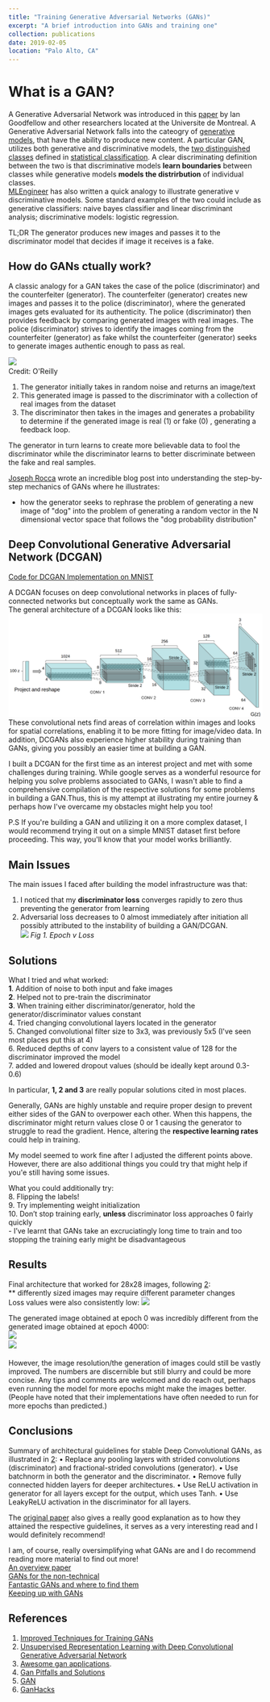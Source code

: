 ```yaml
---
title: "Training Generative Adversarial Networks (GANs)"
excerpt: "A brief introduction into GANs and training one"
collection: publications
date: 2019-02-05
location: "Palo Alto, CA"
---
```


# What is a GAN? 
A Generative Adversarial Network was introduced in this [paper](https://arxiv.org/abs/1406.2661) by Ian Goodfellow and other researchers located at the Universite de Montreal. A Generative Adversarial Network falls into the cateogry of [generative models](https://en.wikipedia.org/wiki/Generative_model), that have the ability to produce new content. 
A particular GAN, utilizes both generative and discriminative models, the [two distinguished classes](http://papers.nips.cc/paper/2020-on-discriminative-vs-generative-classifiers-a-comparison-of-logistic-regression-and-naive-bayes.pdf) defined in [statistical classification](https://en.wikipedia.org/wiki/Generative_model).
A clear discriminating definition between the two is that discriminative models <b>learn boundaries</b> between classes 
while generative models <b>models the distrirbution</b> of individual classes. <br> 
[MLEngineer](https://medium.com/@mlengineer/generative-and-discriminative-models-af5637a66a3) has also written a quick analogy to illustrate generative v discriminative models. 
Some standard examples of the two could include as generative classifiers: naive bayes classifier and linear discriminant analysis; discriminative models: logistic regression. 

TL;DR The generator produces new images and passes it to the discriminator model that decides if image it receives is a fake. 

## How do GANs ctually work? 
A classic analogy for a GAN takes the case of the police (discriminator) and the counterfeiter (generator). The counterfeiter (generator) creates new images and passes it to the police (discriminator), where the generated images gets evaluated for its authenticity. The police (discriminator) then provides feedback by comparing generated images with real images. The police (discriminator) strives to identify the images coming from the counterfeiter (generator) as fake whilst the counterfeiter (generator) seeks to generate images authentic enough to pass as real. 

![](https://github.com/kmualim/kmualim.github.io/blob/master/images/gan_schema.png) <br>
Credit: O'Reilly <br>
1. The generator initially takes in random noise and returns an image/text
2. This generated image is passed to the discriminator with a collection of real images from the dataset
3. The discriminator then takes in the images and generates a probability to determine if the generated image is real (1) or fake (0) , generating a feedback loop. 

The generator in turn learns to create more believable data to fool the discriminator while the discriminator learns to better discriminate between the fake and real samples. 

[Joseph Rocca](https://towardsdatascience.com/understanding-generative-adversarial-networks-gans-cd6e4651a29) wrote an incredible blog post into understanding the step-by-step mechanics of GANs where he illustrates: 
- how the generator seeks to rephrase the problem of generating a new image of "dog" into the problem of generating a random vector in the N dimensional vector space that follows the "dog probability distribution"

## Deep Convolutional Generative Adversarial Network (DCGAN) 
[Code for DCGAN Implementation on MNIST](https://github.com/kmualim/DCGAN-Keras-Implementation)

A DCGAN focuses on deep convolutional networks in places of fully-connected networks but conceptually work the same as GANs.
<br> The general architecture of a DCGAN looks like this: 
![](https://github.com/kmualim/DCGAN-Keras-Implementation/blob/master/files/dcgan-image.png) </br> 
These convolutional nets find areas of correlation within images and looks for spatial correlations, enabling it to be more fitting for image/video data.
In addition, DCGANs also experience higher stability during training than GANs, giving you possibly an easier time at building a GAN. 


I built a DCGAN for the first time as an interest project and met with some challenges during training. While google serves as a wonderful resource for helping you solve problems associated to GANs, 
I wasn't able to find a comprehensive compilation of the respective solutions for some problems in building a GAN.Thus, this is my attempt at illustrating my entire journey & perhaps how I've overcame my obstacles might help you too! 

P.S If you're building a GAN and utilizing it on a more complex dataset, I would recommend trying it out on a simple MNIST dataset first before proceeding. This way, you'll know that your model works brilliantly. 

## Main Issues
The main issues I faced after building the model infrastructure was that:
  1. I noticed that my <b>discriminator loss</b> converges rapidly to zero thus preventing the generator from learning
  2. Adversarial loss decreases to 0 almost immediately after initiation
all possibly attributed to the instability of building a GAN/DCGAN. <br> 
![](https://github.com/kmualim/kmualim.github.io/blob/master/images/gan-initialrun.png)
  <i> Fig 1. Epoch v Loss </i> 

## Solutions
What I tried and what worked: <br>
  <b>1</b>. Addition of noise to both input and fake images <br>
  <b>2</b>. Helped not to pre-train the discriminator <br>
  <b>3</b>. When training either discriminator/generator, hold the generator/discriminator values constant <br>
  4. Tried changing convolutional layers located in the generator <br>
  5. Changed convolutional filter size to 3x3, was previously 5x5 (I've seen most places put this at 4) <br>
  6. Reduced depths of conv layers to a consistent value of 128 for the discriminator improved the model <br>
  7. added and lowered dropout values (should be ideally kept around 0.3-0.6)
  
In particular, <b>1, 2 and 3</b> are really popular solutions cited in most places. 

Generally, GANs are highly unstable and require proper design to prevent either sides of the GAN to overpower each other. When this happens, the discriminator might return values close 0 or 1 causing the generator to struggle to read the gradient. Hence, altering the <b> respective learning rates </b> could help in training. 

My model seemed to work fine after I adjusted the different points above. 
However, there are also additional things you could try that might help if you'e still having some issues. 

What you could additionally try: <br>
  8. Flipping the labels!<br>
  9. Try implementing weight initialization <br>
  10. Don’t stop training early, <b>unless</b> discriminator loss approaches 0 fairly quickly <br>
    - I’ve learnt that GANs take an excruciatingly long time to train and too stopping the training early might be disadvantageous <br>

## Results
Final architecture that worked for 28x28 images, following [2](https://arxiv.org/pdf/1511.06434.pdf): <br>
** differently sized images may require different parameter changes 
<br>
Loss values were also consistently low: 
![](https://github.com/kmualim/kmualim.github.io/blob/master/images/final-run.png) <br>

The generated image obtained at epoch 0 was incredibly different from the generated image obtained at epoch 4000: <br>
![](https://github.com/kmualim/kmualim.github.io/blob/master/images/origin-img.png) <br> 
![](https://github.com/kmualim/kmualim.github.io/blob/master/images/final-img.png) <br>
<br>
However, the image resolution/the generation of images could still be vastly improved. The numbers are discernible but still blurry and could be more concise. Any tips and comments are welcomed and do reach out, perhaps even running the model for more epochs might make the images better. (People have noted that their implementations have often needed to run for more epochs than predicted.)

## Conclusions
Summary of architectural guidelines for stable Deep Convolutional GANs, as illustrated in [2](https://arxiv.org/pdf/1511.06434.pdf): 
• Replace any pooling layers with strided convolutions (discriminator) and fractional-strided
convolutions (generator).
• Use batchnorm in both the generator and the discriminator.
• Remove fully connected hidden layers for deeper architectures.
• Use ReLU activation in generator for all layers except for the output, which uses Tanh.
• Use LeakyReLU activation in the discriminator for all layers.

The [original paper](https://arxiv.org/pdf/1511.06434.pdf) also gives a really good explanation as to how they attained the respective guidelines, it serves as a very interesting read and I would definitely recommend! 

I am, of course, really oversimplifying what GANs are and I do recommend reading more material to find out more! <br> 
[An overview paper](https://arxiv.org/abs/1710.07035) <br> 
[GANs for the non-technical](https://www.analyticsvidhya.com/blog/2017/06/introductory-generative-adversarial-networks-gans/) <br> 
[Fantastic GANs and where to find them](http://guimperarnau.com/blog/2017/03/Fantastic-GANs-and-where-to-find-them) <br> 
[Keeping up with GANs](https://medium.com/nurture-ai/keeping-up-with-the-gans-66e89343b46) 

## References 
1. [Improved Techniques for Training GANs](https://arxiv.org/pdf/1606.03498.pdf)
2. [Unsupervised Representation Learning with Deep Convolutional Generative Adversarial Network](https://arxiv.org/pdf/1511.06434.pdf)
3. [Awesome gan applications](https://github.com/nashory/gans-awesome-applications). 
4. [Gan Pitfalls and Solutions](https://medium.com/@utk.is.here/keep-calm-and-train-a-gan-pitfalls-and-tips-on-training-generative-adversarial-networks-edd529764aa)
5. [GAN](https://skymind.ai/wiki/generative-adversarial-network-gan) 
6. [GanHacks](https://github.com/soumith/ganhacks#13-add-noise-to-inputs-decay-over-time)
